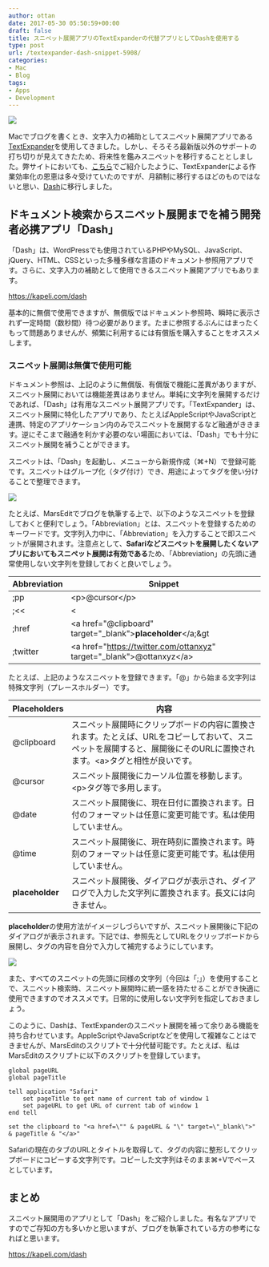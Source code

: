 ```yaml
---
author: ottan
date: 2017-05-30 05:50:59+00:00
draft: false
title: スニペット展開アプリのTextExpanderの代替アプリとしてDashを使用する
type: post
url: /textexpander-dash-snippet-5908/
categories:
- Mac
- Blog
tags:
- Apps
- Development
---
```


![](/images/2017/05/170530-592cff148d6b6.jpg)

Macでブログを書くとき、文字入力の補助としてスニペット展開アプリである[TextExpander](https://smilesoftware.com/textexpander)を使用してきました。しかし、そろそろ最新版以外のサポートの打ち切りが見えてきたため、将来性を鑑みスニペットを移行することとしました。弊サイトにおいても、[こちら](/textexpander-safari-googlechrome-730/)でご紹介したように、TextExpanderによる作業効率化の恩恵は多々受けていたのですが、月額制に移行するほどのものではないと思い、[Dash](https://kapeli.com/dash)に移行しました。

## ドキュメント検索からスニペット展開までを補う開発者必携アプリ「Dash」

「Dash」は、WordPressでも使用されているPHPやMySQL、JavaScript、jQuery、HTML、CSSといった多種多様な言語のドキュメント参照用アプリです。さらに、文字入力の補助として使用できるスニペット展開アプリでもあります。

<https://kapeli.com/dash>

基本的に無償で使用できますが、無償版ではドキュメント参照時、瞬時に表示されず一定時間（数秒間）待つ必要があります。たまに参照するぶんにはまったくもって問題ありませんが、頻繁に利用するには有償版を購入することをオススメします。

### スニペット展開は無償で使用可能

ドキュメント参照は、上記のように無償版、有償版で機能に差異がありますが、スニペット展開においては機能差異はありません。単純に文字列を展開するだけであれば、「Dash」は有用なスニペット展開アプリです。「TextExpander」は、スニペット展開に特化したアプリであり、たとえばAppleScriptやJavaScriptと連携、特定のアプリケーション内のみでスニペットを展開するなど融通がききます。逆にそこまで融通を利かす必要のない場面においては、「Dash」でも十分にスニペット展開を補うことができます。

スニペットは、「Dash」を起動し、メニューから新規作成（⌘+N）で登録可能です。スニペットはグループ化（タグ付け）でき、用途によってタグを使い分けることで整理できます。

![](/images/2017/05/170530-592d042d4c9d6.png)

たとえば、MarsEditでブログを執筆する上で、以下のようなスニペットを登録しておくと便利でしょう。「Abbreviation」とは、スニペットを登録するためのキーワードです。文字列入力中に、「Abbreviation」を入力することで即スニペットが展開されます。注意点として、**Safariなどスニペットを展開したくないアプリにおいてもスニペット展開は有効である**ため、「Abbreviation」の先頭に通常使用しない文字列を登録しておくと良いでしょう。

| Abbreviation | Snippet                                                                          |
| ------------ | -------------------------------------------------------------------------------- |
| ;pp          | &lt;p&gt;@cursor&lt;/p&gt;                                                       |
| ;<<          | &lt;                                                                             |
| ;href        | &lt;a href="@clipboard" target="_blank"&gt;__placeholder__&lt;/a;&gt             |
| ;twitter     | &lt;a href="https://twitter.com/ottanxyz" target="_blank"&gt;@ottanxyz&lt;/a&gt; |

たとえば、上記のようなスニペットを登録できます。「@」から始まる文字列は特殊文字列（プレースホルダー）です。

| Placeholders    | 内容                                                                                                                                                                          |
| --------------- | ----------------------------------------------------------------------------------------------------------------------------------------------------------------------------- |
| @clipboard      | スニペット展開時にクリップボードの内容に置換されます。たとえば、URLをコピーしておいて、スニペットを展開すると、展開後にそのURLに置換されます。&lt;a&gt;タグと相性が良いです。 |
| @cursor         | スニペット展開後にカーソル位置を移動します。&lt;p&gt;タグ等で多用します。                                                                                                     |
| @date           | スニペット展開後に、現在日付に置換されます。日付のフォーマットは任意に変更可能です。私は使用していません。                                                                    |
| @time           | スニペット展開後に、現在時刻に置換されます。時刻のフォーマットは任意に変更可能です。私は使用していません。                                                                    |
| __placeholder__ | スニペット展開後、ダイアログが表示され、ダイアログで入力した文字列に置換されます。長文には向きません。                                                                        |

**placeholder**の使用方法がイメージしづらいですが、スニペット展開後に下記のダイアログが表示されます。下記では、参照先としてURLをクリップボードから展開し、タグの内容を自分で入力して補完するようにしています。

![](/images/2017/05/170530-592d06d154534.png)

また、すべてのスニペットの先頭に同様の文字列（今回は「;」）を使用することで、スニペット検索時、スニペット展開時に統一感を持たせることができ快適に使用できますのでオススメです。日常的に使用しない文字列を指定しておきましょう。

このように、Dashは、TextExpanderのスニペット展開を補って余りある機能を持ち合わせています。AppleScriptやJavaScriptなどを使用して複雑なことはできませんが、MarsEditのスクリプトで十分代替可能です。たとえば、私はMarsEditのスクリプトに以下のスクリプトを登録しています。

```applescript
global pageURL
global pageTitle

tell application "Safari"
	set pageTitle to get name of current tab of window 1
	set pageURL to get URL of current tab of window 1
end tell

set the clipboard to "<a href=\"" & pageURL & "\" target=\"_blank\">" & pageTitle & "</a>"
```

Safariの現在のタブのURLとタイトルを取得して、<a>タグの内容に整形してクリップボードにコピーする文字列です。コピーした文字列はそのまま⌘+Vでペースとしています。

## まとめ

スニペット展開用のアプリとして「Dash」をご紹介しました。有名なアプリですのでご存知の方も多いかと思いますが、ブログを執筆されている方の参考になればと思います。

<https://kapeli.com/dash>

